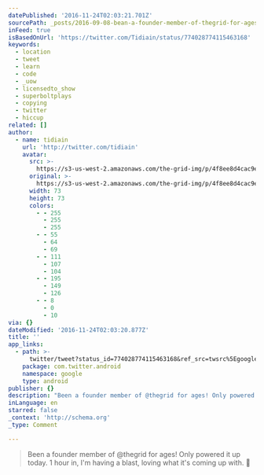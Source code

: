 ```yaml
---
datePublished: '2016-11-24T02:03:21.701Z'
sourcePath: _posts/2016-09-08-bean-a-founder-member-of-thegrid-for-ages-only-powered-it.md
inFeed: true
isBasedOnUrl: 'https://twitter.com/Tidiain/status/774028774115463168'
keywords:
  - location
  - tweet
  - learn
  - code
  - _uow
  - licensedto_show
  - superboltplays
  - copying
  - twitter
  - hiccup
related: []
author:
  - name: tidiain
    url: 'http://twitter.com/tidiain'
    avatar:
      src: >-
        https://s3-us-west-2.amazonaws.com/the-grid-img/p/4f8ee8d4cac9e87508082d4d421132a43bee47ad.jpg
      original: >-
        https://s3-us-west-2.amazonaws.com/the-grid-img/p/4f8ee8d4cac9e87508082d4d421132a43bee47ad.jpg
      width: 73
      height: 73
      colors:
        - - 255
          - 255
          - 255
        - - 55
          - 64
          - 69
        - - 111
          - 107
          - 104
        - - 195
          - 149
          - 126
        - - 8
          - 0
          - 10
via: {}
dateModified: '2016-11-24T02:03:20.877Z'
title: ''
app_links:
  - path: >-
      twitter/tweet?status_id=774028774115463168&ref_src=twsrc%5Egoogle%7Ctwcamp%5Eandroidseo%7Ctwgr%5Estatus%7Ctwterm%5E774028774115463168
    package: com.twitter.android
    namespace: google
    type: android
publisher: {}
description: "Been a founder member of @thegrid for ages! Only powered it up today. 1 hour in, I'm having a blast, loving what it's coming up with. \uD83D\uDE00"
inLanguage: en
starred: false
_context: 'http://schema.org'
_type: Comment

---
```

> Been a founder member of @thegrid for ages! Only powered it up today. 1 hour in, I'm having a blast, loving what it's coming up with. 